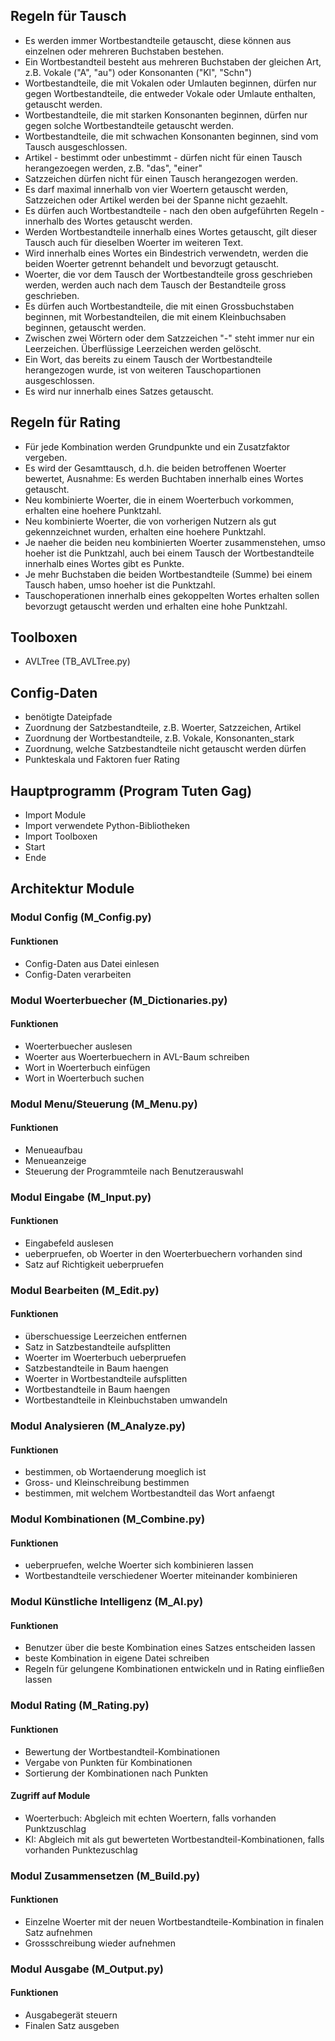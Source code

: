 ## Regeln für Tausch
- Es werden immer Wortbestandteile getauscht, diese können aus einzelnen oder mehreren Buchstaben bestehen.
- Ein Wortbestandteil besteht aus mehreren Buchstaben der gleichen Art, z.B. Vokale ("A", "au") oder Konsonanten ("Kl", "Schn")
- Wortbestandteile, die mit Vokalen oder Umlauten beginnen, dürfen nur gegen Wortbestandteile, die entweder Vokale oder Umlaute enthalten, getauscht werden.
- Wortbestandteile, die mit starken Konsonanten beginnen, dürfen nur gegen solche Wortbestandteile getauscht werden.
- Wortbestandteile, die mit schwachen Konsonanten beginnen, sind vom Tausch ausgeschlossen.
- Artikel - bestimmt oder unbestimmt - dürfen nicht für einen Tausch herangezoegen werden, z.B. "das", "einer"
- Satzzeichen dürfen nicht für einen Tausch herangezogen werden.
- Es darf maximal innerhalb von vier Woertern getauscht werden, Satzzeichen oder Artikel werden bei der Spanne nicht gezaehlt.
- Es dürfen auch Wortbestandteile - nach den oben aufgeführten Regeln - innerhalb des Wortes getauscht werden.
- Werden Wortbestandteile innerhalb eines Wortes getauscht, gilt dieser Tausch auch für dieselben Woerter im weiteren Text.
- Wird innerhalb eines Wortes ein Bindestrich verwendetn, werden die beiden Woerter getrennt behandelt und bevorzugt getauscht.
- Woerter, die vor dem Tausch der Wortbestandteile gross geschrieben werden, werden auch nach dem Tausch der Bestandteile gross geschrieben.
- Es dürfen auch Wortbestandteile, die mit einen Grossbuchstaben beginnen, mit Worbestandteilen, die mit einem Kleinbuchsaben beginnen, getauscht werden.
- Zwischen zwei Wörtern oder dem Satzzeichen "-" steht immer nur ein Leerzeichen. Überflüssige Leerzeichen werden gelöscht.
- Ein Wort, das bereits zu einem Tausch der Wortbestandteile herangezogen wurde, ist von weiteren Tauschopartionen ausgeschlossen.
- Es wird nur innerhalb eines Satzes getauscht.


## Regeln für Rating
- Für jede Kombination werden Grundpunkte und ein Zusatzfaktor vergeben.
- Es wird der Gesamttausch, d.h. die beiden betroffenen Woerter bewertet, Ausnahme: Es werden Buchtaben innerhalb eines Wortes getauscht.
- Neu kombinierte Woerter, die in einem Woerterbuch vorkommen, erhalten eine hoehere Punktzahl.
- Neu kombinierte Woerter, die von vorherigen Nutzern als gut gekennzeichnet wurden, erhalten eine hoehere Punktzahl.
- Je naeher die beiden neu kombinierten Woerter zusammenstehen, umso hoeher ist die Punktzahl, auch bei einem Tausch der Wortbestandteile innerhalb eines Wortes gibt es Punkte.
- Je mehr Buchstaben die beiden Wortbestandteile (Summe) bei einem Tausch haben, umso hoeher ist die Punktzahl.
- Tauschoperationen innerhalb eines gekoppelten Wortes erhalten sollen bevorzugt getauscht werden und erhalten eine hohe Punktzahl.


## Toolboxen
- AVLTree (TB_AVLTree.py)


## Config-Daten
- benötigte Dateipfade
- Zuordnung der Satzbestandteile, z.B. Woerter, Satzzeichen, Artikel
- Zuordnung der Wortbestandteile, z.B. Vokale, Konsonanten_stark
- Zuordnung, welche Satzbestandteile nicht getauscht werden dürfen
- Punkteskala und Faktoren fuer Rating


## Hauptprogramm (Program Tuten Gag)
- Import Module
- Import verwendete Python-Bibliotheken
- Import Toolboxen
- Start
- Ende


## Architektur Module


### Modul Config (M_Config.py)

#### Funktionen
- Config-Daten aus Datei einlesen
- Config-Daten verarbeiten


### Modul Woerterbuecher (M_Dictionaries.py)

#### Funktionen
- Woerterbuecher auslesen
- Woerter aus Woerterbuechern in AVL-Baum schreiben
- Wort in Woerterbuch einfügen
- Wort in Woerterbuch suchen


### Modul Menu/Steuerung (M_Menu.py)

#### Funktionen
- Menueaufbau
- Menueanzeige
- Steuerung der Programmteile nach Benutzerauswahl


### Modul Eingabe (M_Input.py)

#### Funktionen
- Eingabefeld auslesen
- ueberpruefen, ob Woerter in den Woerterbuechern vorhanden sind
- Satz auf Richtigkeit ueberpruefen


### Modul Bearbeiten (M_Edit.py)

#### Funktionen
- überschuessige Leerzeichen entfernen
- Satz in Satzbestandteile aufsplitten
- Woerter im Woerterbuch ueberpruefen
- Satzbestandteile in Baum haengen
- Woerter in Wortbestandteile aufsplitten
- Wortbestandteile in Baum haengen
- Wortbestandteile in Kleinbuchstaben umwandeln


### Modul Analysieren (M_Analyze.py)

#### Funktionen
- bestimmen, ob Wortaenderung moeglich ist
- Gross- und Kleinschreibung bestimmen
- bestimmen, mit welchem Wortbestandteil das Wort anfaengt


### Modul Kombinationen (M_Combine.py)

#### Funktionen
- ueberpruefen, welche Woerter sich kombinieren lassen
- Wortbestandteile verschiedener Woerter miteinander kombinieren


### Modul Künstliche Intelligenz (M_AI.py)

#### Funktionen
- Benutzer über die beste Kombination eines Satzes entscheiden lassen
- beste Kombination in eigene Datei schreiben
- Regeln für gelungene Kombinationen entwickeln und in Rating einfließen lassen


### Modul Rating (M_Rating.py)

#### Funktionen
- Bewertung der Wortbestandteil-Kombinationen
- Vergabe von Punkten für Kombinationen
- Sortierung der Kombinationen nach Punkten

#### Zugriff auf Module
- Woerterbuch: Abgleich mit echten Woertern, falls vorhanden Punktzuschlag
- KI: Abgleich mit als gut bewerteten Wortbestandteil-Kombinationen, falls vorhanden Punktezuschlag


### Modul Zusammensetzen (M_Build.py)

#### Funktionen
- Einzelne Woerter mit der neuen Wortbestandteile-Kombination in finalen Satz aufnehmen
- Grossschreibung wieder aufnehmen

### Modul Ausgabe (M_Output.py)

#### Funktionen
- Ausgabegerät steuern
- Finalen Satz ausgeben
